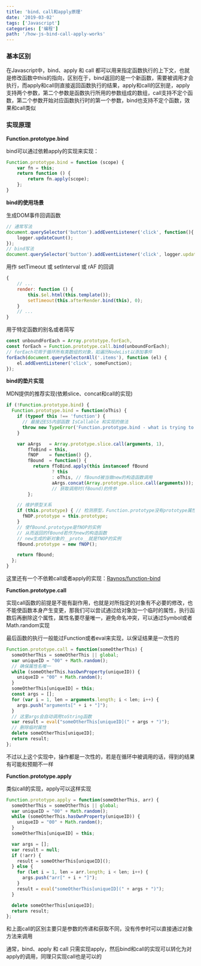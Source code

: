 ```yaml
---
title: 'bind、call和apply原理'
date: '2019-03-02'
tags: ['Javascript']
categories: ['编程']
path: '/how-js-bind-call-apply-works'
---
```


### 基本区别

在Javascript中，bind、apply 和 call 都可以用来指定函数执行的上下文，也就是修改函数中this的指向，区别在于，bind返回的是一个新函数，需要被调用才会执行，而apply和call则直接返回函数执行的结果，apply和call的区别是，apply支持两个参数，第二个参数是函数执行所用的参数组成的数组，call支持不定个函数，第二个参数开始对应函数执行时的第一个参数，bind也支持不定个函数，效果和call类似

### 实现原理

**Function.prototype.bind**

bind可以通过依赖apply的实现来实现：

```javascript
Function.prototype.bind = function (scope) {
    var fn = this;
    return function () {
        return fn.apply(scope);
    };
}
```

**bind的使用场景**

生成DOM事件回调函数

```javascript
// 通常写法
document.querySelector('button').addEventListener('click', function(){
    logger.updateCount();
});
// bind写法
document.querySelector('button').addEventListener('click', logger.updateCount.bind(logger));
```

用作 setTimeout 或 setInterval 或 rAF 的回调

```javascript
{
    // ...
    render: function () {
        this.$el.html(this.template());
        setTimeout(this.afterRender.bind(this), 0);
    }
    // ...
}
```

用于特定函数的别名或者简写

```javascript
const unboundForEach = Array.prototype.forEach,
const forEach = Function.prototype.call.bind(unboundForEach);
// forEach可用于循环所有类数组的对象，如遍历NodeList以添加事件
forEach(document.querySelectorAll('.items'), function (el) {
    el.addEventListener('click', someFunction);
});
```

**bind的垫片实现**

MDN提供的推荐实现(依赖slice、concat和call的实现)

```javascript
if (!Function.prototype.bind) {
  Function.prototype.bind = function(oThis) {
    if (typeof this !== 'function') {
      // 最接近ES5内部函数 IsCallable 和实现的做法
      throw new TypeError('Function.prototype.bind - what is trying to be bound is not callable');
    }

    var aArgs   = Array.prototype.slice.call(arguments, 1),
        fToBind = this,
        fNOP    = function() {},
        fBound  = function() {
          return fToBind.apply(this instanceof fBound
                 ? this
                 : oThis, // fBound被当做new的构造函数调用
                 aArgs.concat(Array.prototype.slice.call(arguments))); 
                 // 获取调用时(fBound)的传参
        };

    // 维护原型关系
    if (this.prototype) { // 检测原型，Function.prototype没有prototype属性
      fNOP.prototype = this.prototype;
    }
    // 使fBound.prototype是fNOP的实例
    // 从而返回的fBound若作为new的构造函数
    // new生成的新对象的__proto__就是fNOP的实例
    fBound.prototype = new fNOP();

    return fBound;
  };
}
```

这里还有一个不依赖call或者apply的实现：[Raynos/function-bind](https://github.com/Raynos/function-bind/blob/master/implementation.js)

**Function.prototype.call**

实现call函数的前提是不能有副作用，也就是对所指定的对象有不必要的修改，也不能使函数本身产生变更，那我们可以尝试通过给对象加一个临时的属性，执行函数后再删除这个属性，属性名要尽量唯一，避免命名冲突，可以通过Symbol或者Math.random实现

最后函数的执行一般能过Function或者eval来实现，以保证结果是一次性的

```javascript
Function.prototype.call = function(someOtherThis) {
  someOtherThis = someOtherThis || global;
  var uniqueID = "00" + Math.random();
  // 确保属性名唯一
  while (someOtherThis.hasOwnProperty(uniqueID)) {
    uniqueID = "00" + Math.random();
  }
  someOtherThis[uniqueID] = this;
  const args = [];
  for (var i = 1, len = arguments.length; i < len; i++) {
    args.push("arguments[" + i + "]");
  }
  // 这里args会自动调用toString函数
  var result = eval("someOtherThis[uniqueID](" + args + ")");
  // 删除临时属性
  delete someOtherThis[uniqueID];
  return result;
};
```

不过以上这个实现中，操作都是一次性的，若是在循环中被调用的话，得到的结果有可能和预期不一样

**Function.prototype.apply**

类似call的实现，apply可以这样实现

```javascript
Function.prototype.apply = function(someOtherThis, arr) {
  someOtherThis = someOtherThis || global;
  var uniqueID = "00" + Math.random();
  while (someOtherThis.hasOwnProperty(uniqueID)) {
    uniqueID = "00" + Math.random();
  }
  someOtherThis[uniqueID] = this;

  var args = [];
  var result = null;
  if (!arr) {
    result = someOtherThis[uniqueID]();
  } else {
    for (let i = 1, len = arr.length; i < len; i++) {
      args.push("arr[" + i + "]");
    }
    result = eval("someOtherThis[uniqueID](" + args + ")");
  }

  delete someOtherThis[uniqueID];
  return result;
};
```

和上面call的区别主要只是参数的传递和获取不同，没有传参时可以直接通过对象方法来调用

通常，bind、apply 和 call 只需实现apply，然后bind和call的实现可以转化为对apply的调用，同理只实现call也是可以的
